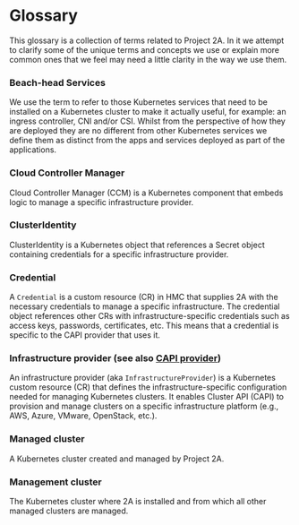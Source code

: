 # Glossary

This glossary is a collection of terms related to Project 2A. In it we
attempt to clarify some of the unique terms and concepts we use or explain
more common ones that we feel may need a little clarity in the way we use
them. 

### Beach-head Services
We use the term to refer to those Kubernetes services that need to be installed
on a Kubernetes cluster to make it actually useful, for example: an ingress controller,
CNI and/or CSI. Whilst from the perspective of how they are deployed they are no different
from other Kubernetes services we define them as distinct from the apps and services
deployed as part of the applications.

### Cloud Controller Manager
Cloud Controller Manager (CCM) is a Kubernetes component that embeds logic to
manage a specific infrastructure provider.

### ClusterIdentity
ClusterIdentity is a Kubernetes object that references a Secret object
containing credentials for a specific infrastructure provider.

### Credential
A `Credential` is a custom resource (CR) in HMC that supplies 2A with the
necessary credentials to manage a specific infrastructure. The credential object
references other CRs with infrastructure-specific credentials such as access
keys, passwords, certificates, etc. This means that a credential is specific to
the CAPI provider that uses it.

### Infrastructure provider (see also [CAPI provider](#capi-provider-see-also-infrastructure-provider))
An infrastructure provider (aka `InfrastructureProvider`) is a Kubernetes custom
resource (CR) that defines the infrastructure-specific configuration needed for
managing Kubernetes clusters. It enables Cluster API (CAPI) to provision and
manage clusters on a specific infrastructure platform (e.g., AWS, Azure, VMware,
OpenStack, etc.).

### Managed cluster
A Kubernetes cluster created and managed by Project 2A.

### Management cluster
The Kubernetes cluster where 2A is installed and from which all other managed
clusters are managed.